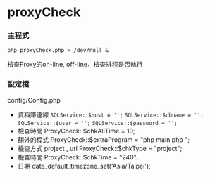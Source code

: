proxyCheck
==========

### 主程式
`php proxyCheck.php > /dev/null &`

檢查Proxy的on-line, off-line，檢查排程是否執行

### 設定檔
config/Config.php
* 資料庫連線 
`SQLService::$host = '';`
`SQLService::$dbname = '';` 
`SQLService::$user = '';` 
`SQLService::$password = '';`
* 檢查時間
  ProxyCheck::$chkAllTime = 10;
* 額外的程式
  ProxyCheck::$extraProgram = "php main.php ";
* 檢查方式 project , url
  ProxyCheck::$chkType = "project";
* 檢查時間
  ProxyCheck::$chkTime = "240";
* 日期
  date_default_timezone_set('Asia/Taipei');



 

 

